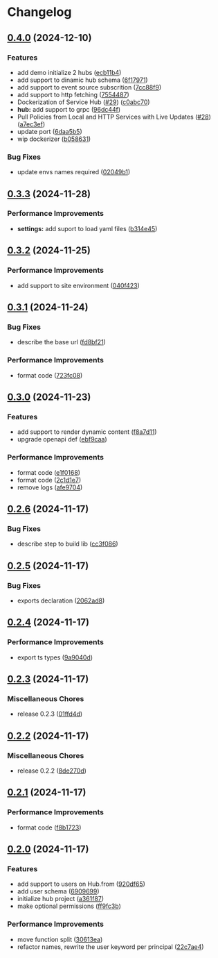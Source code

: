 # Changelog

## [0.4.0](https://github.com/JonDotsoy/ondina/compare/hub-v0.3.3...hub-v0.4.0) (2024-12-10)


### Features

* add demo initialize 2 hubs ([ecb11b4](https://github.com/JonDotsoy/ondina/commit/ecb11b485fbaa9a4451e4f8120c2375a3e256299))
* add support to dinamic hub schema ([6f17971](https://github.com/JonDotsoy/ondina/commit/6f1797154a729b4a75873d00d1cd9baac357f73e))
* add support to event source subscrition ([7cc88f9](https://github.com/JonDotsoy/ondina/commit/7cc88f9a52df27023089ca3d39994e5e7b62b488))
* add support to http fetching ([7554487](https://github.com/JonDotsoy/ondina/commit/755448770ed403bbd115c3104ed2f0fabe642323))
* Dockerization of Service Hub ([#29](https://github.com/JonDotsoy/ondina/issues/29)) ([c0abc70](https://github.com/JonDotsoy/ondina/commit/c0abc702800e845a6bd1183f992056d829e175dd))
* **hub:** add support to grpc ([96dc44f](https://github.com/JonDotsoy/ondina/commit/96dc44f47d9e6dfae9116362df15563c134bd28a))
* Pull Policies from Local and HTTP Services with Live Updates ([#28](https://github.com/JonDotsoy/ondina/issues/28)) ([a7ec3ef](https://github.com/JonDotsoy/ondina/commit/a7ec3efff47d6c3f0fd110993a226aaefa14f310))
* update port ([6daa5b5](https://github.com/JonDotsoy/ondina/commit/6daa5b51936d3a610171c451f8a291abc8e08f6d))
* wip dockerizer ([b058631](https://github.com/JonDotsoy/ondina/commit/b05863107dae297fc5eec83298f8ea2859e5a1c2))


### Bug Fixes

* update envs names required ([02049b1](https://github.com/JonDotsoy/ondina/commit/02049b19f0647aeae6795124331669cdde922d21))

## [0.3.3](https://github.com/JonDotsoy/ondina/compare/hub-v0.3.2...hub-v0.3.3) (2024-11-28)


### Performance Improvements

* **settings:** add suport to load yaml files ([b314e45](https://github.com/JonDotsoy/ondina/commit/b314e45ca4ab92337c624d2c935ca8f01f08e64c))

## [0.3.2](https://github.com/JonDotsoy/ondina/compare/hub-v0.3.1...hub-v0.3.2) (2024-11-25)


### Performance Improvements

* add support to site environment ([040f423](https://github.com/JonDotsoy/ondina/commit/040f4234a859af7e47c10e57bf65b0d24da09f79))

## [0.3.1](https://github.com/JonDotsoy/ondina/compare/hub-v0.3.0...hub-v0.3.1) (2024-11-24)


### Bug Fixes

* describe the base url ([fd8bf21](https://github.com/JonDotsoy/ondina/commit/fd8bf2181b910e9514b5d8e99a7f7fcae7c1dfc5))


### Performance Improvements

* format code ([723fc08](https://github.com/JonDotsoy/ondina/commit/723fc087519945c9036ed2b49b88005d25d887d6))

## [0.3.0](https://github.com/JonDotsoy/ondina/compare/hub-v0.2.6...hub-v0.3.0) (2024-11-23)


### Features

* add support to render dynamic content ([f8a7d11](https://github.com/JonDotsoy/ondina/commit/f8a7d11ec56e9830c9514398d2f7faf0fe12fd93))
* upgrade openapi def ([ebf9caa](https://github.com/JonDotsoy/ondina/commit/ebf9caac9b221699125a30dbc28192f12d01af33))


### Performance Improvements

* format code ([e1f0168](https://github.com/JonDotsoy/ondina/commit/e1f01688c43e06309aed06da6676bddd22904bf9))
* format code ([2c1d1e7](https://github.com/JonDotsoy/ondina/commit/2c1d1e78648c0518f44219e46eea656018ec886a))
* remove logs ([afe9704](https://github.com/JonDotsoy/ondina/commit/afe9704cc9f1094dc2e90276c836341ddd061179))

## [0.2.6](https://github.com/JonDotsoy/ondina/compare/hub-v0.2.5...hub-v0.2.6) (2024-11-17)


### Bug Fixes

* describe step to build lib ([cc3f086](https://github.com/JonDotsoy/ondina/commit/cc3f08659e55b44be734e51cc9c8471a32379e4c))

## [0.2.5](https://github.com/JonDotsoy/ondina/compare/hub-v0.2.4...hub-v0.2.5) (2024-11-17)


### Bug Fixes

* exports declaration ([2062ad8](https://github.com/JonDotsoy/ondina/commit/2062ad839456c7579bb05bdcfb560441804fbafd))

## [0.2.4](https://github.com/JonDotsoy/ondina/compare/hub-v0.2.3...hub-v0.2.4) (2024-11-17)


### Performance Improvements

* export ts types ([9a9040d](https://github.com/JonDotsoy/ondina/commit/9a9040dff9037d2ea85d6546f8a47eacae7a1f62))

## [0.2.3](https://github.com/JonDotsoy/ondina/compare/hub-v0.2.2...hub-v0.2.3) (2024-11-17)


### Miscellaneous Chores

* release 0.2.3 ([01ffd4d](https://github.com/JonDotsoy/ondina/commit/01ffd4d95fbf868a5bc9554c82039a51e04ef214))

## [0.2.2](https://github.com/JonDotsoy/ondina/compare/hub-v0.2.1...hub-v0.2.2) (2024-11-17)


### Miscellaneous Chores

* release 0.2.2 ([8de270d](https://github.com/JonDotsoy/ondina/commit/8de270dc6a808a662fab97612269b9de545c9581))

## [0.2.1](https://github.com/JonDotsoy/ondina/compare/hub-v0.2.0...hub-v0.2.1) (2024-11-17)


### Performance Improvements

* format code ([f8b1723](https://github.com/JonDotsoy/ondina/commit/f8b1723ee49aa4bb750b32d91009f6f24085c5a6))

## [0.2.0](https://github.com/JonDotsoy/ondina/compare/hub-v0.1.0...hub-v0.2.0) (2024-11-17)


### Features

* add support to users on Hub.from ([920df65](https://github.com/JonDotsoy/ondina/commit/920df65d1d2723771d7c6a32f5823a1945491d31))
* add user schema ([6909699](https://github.com/JonDotsoy/ondina/commit/69096995b232d689643f2241d19a58b0fd1141a0))
* initialize hub project ([a361f87](https://github.com/JonDotsoy/ondina/commit/a361f879b5c024dd0bcff66663ef06fd98fc1a2c))
* make optional permissions ([ff9fc3b](https://github.com/JonDotsoy/ondina/commit/ff9fc3b4ce61e225701d2bae2fc4eade2921a824))


### Performance Improvements

* move function split ([30613ea](https://github.com/JonDotsoy/ondina/commit/30613ea0e79eb9a4f3a82f731f6b7c51b1297c71))
* refactor names, rewrite the user keyword per principal ([22c7ae4](https://github.com/JonDotsoy/ondina/commit/22c7ae497e427cf1c67339d118e0bd816e0919b1))
